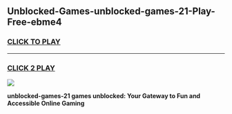
## Unblocked-Games-unblocked-games-21-Play-Free-ebme4
<h3>
<a href="https://premium76.site?title=unblocked-games-21&ref=18A1">CLICK TO PLAY</a></h3>
<hr>

<h3>
<a href="https://premium76.site?title=unblocked-games-21&ref=18A1">CLICK 2 PLAY</a>
  
</h3>

<a href="https://premium76.site?title=unblocked-games-21&ref=18A1"><img src="https://clearcache.store/games.png"></a>


**unblocked-games-21 games unblocked: Your Gateway to Fun and Accessible Online Gaming**
